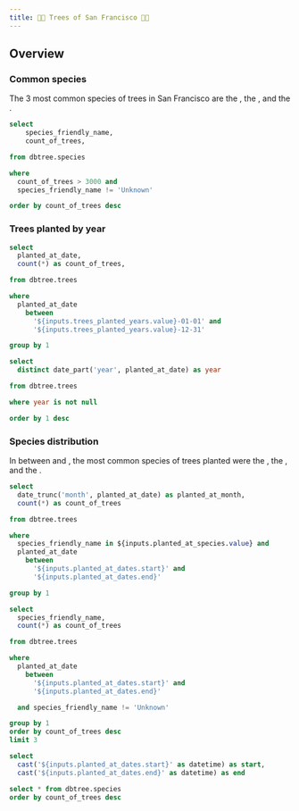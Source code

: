 ```yaml
---
title: 🌲🌳 Trees of San Francisco 🚃🌉
---
```


<script>
    let myColors = [
      "#D7E4C0",
      "#C6DCBA",
      "#BBC3A4",
      "#B3A398",
      "#638889"
    ]
</script>

## Overview

### Common species

The 3 most common species of trees in San Francisco are the <Value data={common_species_counts} column=species_friendly_name row=0 />, the <Value data={common_species_counts} column=species_friendly_name row=1 />, and the <Value data={common_species_counts} column=species_friendly_name row=2 />.

<BarChart
  data={common_species_counts}
  x="species_friendly_name"
  y="count_of_trees"
  title="Most common species"
  subtitle="Species with more than 3000 trees"
  colorPalette={myColors}
/>

```sql common_species_counts
select
    species_friendly_name,
    count_of_trees,

from dbtree.species

where
  count_of_trees > 3000 and
  species_friendly_name != 'Unknown'

order by count_of_trees desc
```

### Trees planted by year

<Dropdown
  name="trees_planted_years"
  data={trees_planted_years}
  value="year"
/>

<CalendarHeatmap
    data={trees_planted_per_year}
    date="planted_at_date"
    value=count_of_trees
    title="Trees Planted"
    subtitle="Heatmap of trees planted in selected year"
    yearLabel=true
    colorPalette={myColors}
/>

```sql trees_planted_per_year
select
  planted_at_date,
  count(*) as count_of_trees,

from dbtree.trees

where
  planted_at_date
    between
      '${inputs.trees_planted_years.value}-01-01' and
      '${inputs.trees_planted_years.value}-12-31'

group by 1
```

```sql trees_planted_years
select
  distinct date_part('year', planted_at_date) as year

from dbtree.trees

where year is not null

order by 1 desc
```

### Species distribution

In between <Value data={planted_at_date_range} column=start fmt='longdate' /> and <Value data={planted_at_date_range} column=end fmt='longdate' />, the most common species of trees planted were the <Value data={top_species_planted_in_date_range} column=species_friendly_name row=0 />, the <Value data={top_species_planted_in_date_range} column=species_friendly_name row=1 />, and the <Value data={top_species_planted_in_date_range} column=species_friendly_name row=2 />.

<DateRange
  name="planted_at_dates"
  title="Planted between dates"
  dates=planted_at_month
/>

<Dropdown
  name="planted_at_species"
  data={unique_species}
  value="species_friendly_name"
  title="Filter by species"
  multiple=true
/>

<BarChart
   data={trees_planted}
   x="planted_at_month"
   y="count_of_trees"
   title="Trees Planted"
   subtitle="Trees planted per month"
   colorPalette={myColors}
 />

```sql trees_planted
select
  date_trunc('month', planted_at_date) as planted_at_month,
  count(*) as count_of_trees

from dbtree.trees

where
  species_friendly_name in ${inputs.planted_at_species.value} and
  planted_at_date
    between
      '${inputs.planted_at_dates.start}' and
      '${inputs.planted_at_dates.end}'

group by 1
```

```sql top_species_planted_in_date_range
select
  species_friendly_name,
  count(*) as count_of_trees

from dbtree.trees

where
  planted_at_date
    between
      '${inputs.planted_at_dates.start}' and
      '${inputs.planted_at_dates.end}'

  and species_friendly_name != 'Unknown'

group by 1
order by count_of_trees desc
limit 3
```

```sql planted_at_date_range
select
  cast('${inputs.planted_at_dates.start}' as datetime) as start,
  cast('${inputs.planted_at_dates.end}' as datetime) as end
```

```sql unique_species
select * from dbtree.species
order by count_of_trees desc
```
